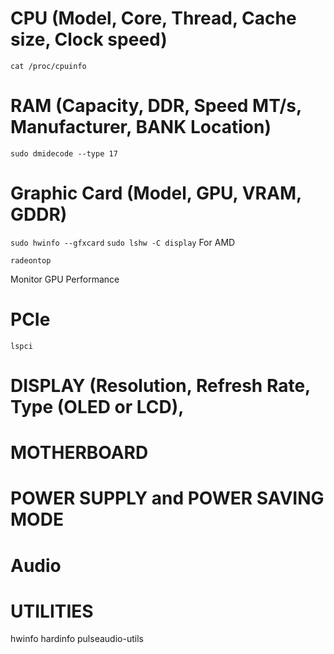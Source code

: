 # CPU (Model, Core, Thread, Cache size, Clock speed)

`cat /proc/cpuinfo`

# RAM (Capacity, DDR, Speed MT/s, Manufacturer, BANK Location)

`sudo dmidecode --type 17`

# Graphic Card (Model, GPU, VRAM, GDDR)
`sudo hwinfo --gfxcard`
`sudo lshw -C display`
For AMD
```
radeontop
```

Monitor GPU Performance 

# PCIe

`lspci`

# DISPLAY (Resolution, Refresh Rate, Type (OLED or LCD), 

# MOTHERBOARD

# POWER SUPPLY and POWER SAVING MODE



# Audio

# UTILITIES
hwinfo
hardinfo
pulseaudio-utils

